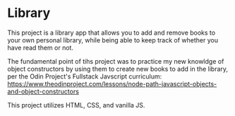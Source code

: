 # Library
This project is a library app that allows you to add and remove books to your own personal library, while being able to keep track of whether you have read them or not.

The fundamental point of tihs project was to practice my new knowldge of object constructors by using them to create new books to add in the library, per the Odin Project's Fullstack Javscript curriculum: https://www.theodinproject.com/lessons/node-path-javascript-objects-and-object-constructors

This project utilizes HTML, CSS, and vanilla JS.
